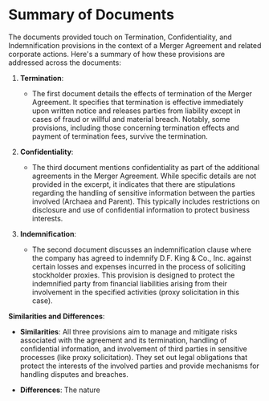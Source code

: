 # Summary of Documents

The documents provided touch on Termination, Confidentiality, and Indemnification provisions in the context of a Merger Agreement and related corporate actions. Here's a summary of how these provisions are addressed across the documents:

1. **Termination**:
   - The first document details the effects of termination of the Merger Agreement. It specifies that termination is effective immediately upon written notice and releases parties from liability except in cases of fraud or willful and material breach. Notably, some provisions, including those concerning termination effects and payment of termination fees, survive the termination.

2. **Confidentiality**:
   - The third document mentions confidentiality as part of the additional agreements in the Merger Agreement. While specific details are not provided in the excerpt, it indicates that there are stipulations regarding the handling of sensitive information between the parties involved (Archaea and Parent). This typically includes restrictions on disclosure and use of confidential information to protect business interests.

3. **Indemnification**:
   - The second document discusses an indemnification clause where the company has agreed to indemnify D.F. King & Co., Inc. against certain losses and expenses incurred in the process of soliciting stockholder proxies. This provision is designed to protect the indemnified party from financial liabilities arising from their involvement in the specified activities (proxy solicitation in this case).

**Similarities and Differences**:
- **Similarities**: All three provisions aim to manage and mitigate risks associated with the agreement and its termination, handling of confidential information, and involvement of third parties in sensitive processes (like proxy solicitation). They set out legal obligations that protect the interests of the involved parties and provide mechanisms for handling disputes and breaches.
  
- **Differences**: The nature